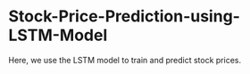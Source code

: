 # Stock-Price-Prediction-using-LSTM-Model
Here, we use the LSTM model to train and predict stock prices.
